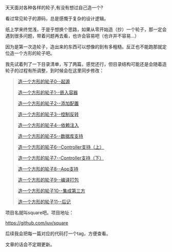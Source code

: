 天天面对各种各样的轮子,有没有想过自己造一个?

看过常见轮子的源码，总是感慨于复杂的设计逻辑。

纸上学来终觉浅，于是乎想换个思路，如果从零开始造（抄）一个轮子，那一定会遇到很多问题，带着问题再去看，也许会容易吧（也许并不容易...）

因为是第一次造轮子，造出来的东西可以想像的到有多粗糙。反正也不能跑那就定位造一个方形的轮子吧。
<!-- more -->
我先试着列了一下目录清单，写了两篇，感觉还行，但目录结构可能还是会随着造轮子的过程有所调整，到时候会在这里同步修改：

>[造一个方形的轮子0--起源](http://jianpage.com/2019/06/18/square0/)
>
>[造一个方形的轮子1--嵌入容器](http://jianpage.com/2019/06/20/square1/)
>
>[造一个方形的轮子2--添加配置](http://jianpage.com/2019/06/24/square2/)
>
>[造一个方形的轮子3--控制反转](http://jianpage.com/2019/06/26/square3/)
>
>[造一个方形的轮子4--依赖注入](http://jianpage.com//2019/06/29/square4)
>
>[造一个方形的轮子5--数据库支持](http://jianpage.com/2019/07/08/square5)
>
>[造一个方形的轮子6--Controller支持（上）](http://jianpage.com//2019/07/17/square6)
>
>[造一个方形的轮子7--Controller支持（下）](http://jianpage.com/2019/07/17/square7)
>
>[造一个方形的轮子8--Aop支持](http://jianpage.com/2019/08/10/square8)
>
>[造一个方形的轮子9--编译打包](http://jianpage.com/2019/08/15/square9)
>
>[造一个方形的轮子10--集成第三方](http://jianpage.com/2019/09/09/square10)
>
>[造一个方形的轮子11--后记](http://jianpage.com/2019/09/20/square11)




项目名就叫square吧。项目地址：

<https://github.com/iuv/square>

后续我会把每一篇对应的代码打一个tag，方便查看。

文章的话会不定期更新。